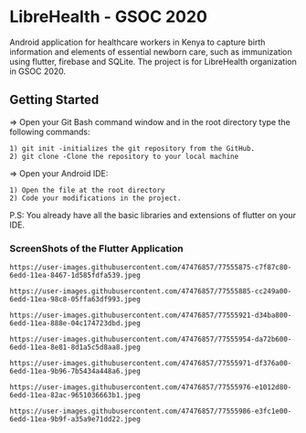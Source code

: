 # LibreHealth - GSOC 2020

Android application for healthcare workers in Kenya to capture birth information and elements of essential newborn care, such as immunization using flutter, firebase and SQLite.
The project is for LibreHealth organization in GSOC 2020.

## Getting Started

=> Open your Git Bash command window and in the root directory type the following commands:

    1) git init -initializes the git repository from the GitHub. 
    2) git clone -Clone the repository to your local machine
=> Open your Android IDE:

    1) Open the file at the root directory
    2) Code your modifications in the project.
 
P.S: You already have all the basic libraries and extensions of flutter on your IDE. 

### ScreenShots of the Flutter Application

    https://user-images.githubusercontent.com/47476857/77555875-c7f87c80-6edd-11ea-8467-1d585fdfa539.jpeg
    
    https://user-images.githubusercontent.com/47476857/77555885-cc249a00-6edd-11ea-98c8-05ffa63df993.jpeg

    https://user-images.githubusercontent.com/47476857/77555921-d34ba800-6edd-11ea-888e-04c174723dbd.jpeg

    https://user-images.githubusercontent.com/47476857/77555954-da72b600-6edd-11ea-8e81-8d1a5c5d8aa8.jpeg

    https://user-images.githubusercontent.com/47476857/77555971-df376a00-6edd-11ea-9b96-7b5434a448a6.jpeg

    https://user-images.githubusercontent.com/47476857/77555976-e1012d80-6edd-11ea-82ac-9651036663b1.jpeg

    https://user-images.githubusercontent.com/47476857/77555986-e3fc1e00-6edd-11ea-9b9f-a35a9e71dd22.jpeg
